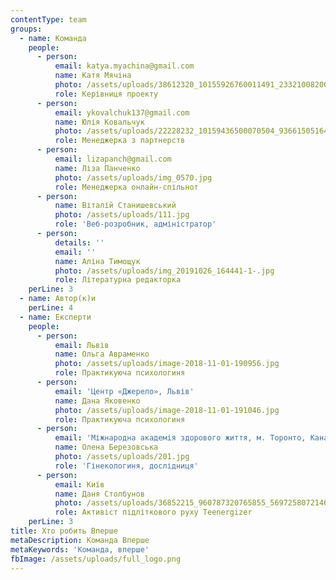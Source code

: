 ```yaml
---
contentType: team
groups:
  - name: Команда
    people:
      - person:
          email: katya.myachina@gmail.com
          name: Катя Мячіна
          photo: /assets/uploads/38612320_10155926760011491_2332100820058767360_n.jpg
          role: Керівниця проекту
      - person:
          email: ykovalchuk137@gmail.com
          name: Юлія Ковальчук
          photo: /assets/uploads/22228232_10159436500070504_936615051645064541_n.jpg
          role: Менеджерка з партнерств
      - person:
          email: lizapanch@gmail.com
          name: Ліза Панченко
          photo: /assets/uploads/img_0570.jpg
          role: Менеджерка онлайн-спільнот
      - person:
          name: Віталій Станишевський
          photo: /assets/uploads/111.jpg
          role: 'Веб-розробник, адміністратор'
      - person:
          details: ''
          email: ''
          name: Аліна Тимощук
          photo: /assets/uploads/img_20191026_164441-1-.jpg
          role: Літературна редакторка
    perLine: 3
  - name: Автор(к)и
    perLine: 4
  - name: Експерти
    people:
      - person:
          email: Львів
          name: Ольга Авраменко
          photo: /assets/uploads/image-2018-11-01-190956.jpg
          role: Практикуюча психологиня
      - person:
          email: 'Центр «Джерело», Львів'
          name: Дана Яковенко
          photo: /assets/uploads/image-2018-11-01-191046.jpg
          role: Практикуюча психологиня
      - person:
          email: 'Міжнародна академія здорового життя, м. Торонто, Канада'
          name: Олена Березовська
          photo: /assets/uploads/201.jpg
          role: 'Гінекологиня, дослідниця'
      - person:
          email: Київ
          name: Даня Столбунов
          photo: /assets/uploads/36852215_960787320765855_5697258072146182144_n.jpg
          role: Активіст підліткового руху Teenergizer
    perLine: 3
title: Хто робить Вперше
metaDescription: Команда Вперше
metaKeywords: 'Команда, вперше'
fbImage: /assets/uploads/full_logo.png
---
```


